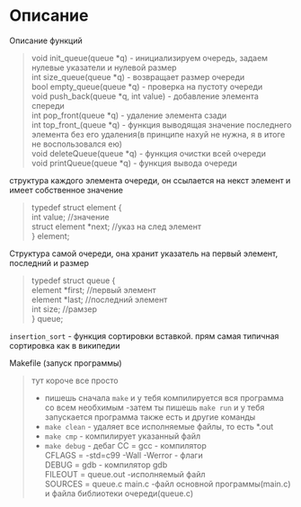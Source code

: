 # Описание
Описание функций
> void init_queue(queue *q) - инициализируем очередь, задаем нулевые указатели и нулевой размер \
> int size_queue(queue *q) - возвращает размер очереди \
> bool empty_queue(queue *q) - проверка на пустоту очереди \
> void push_back(queue *q, int value) - добавление элемента спереди \
> int pop_front(queue *q) - удаление элемента сзади \
> int top_front_(queue *q) - функция выводящая значение последнего элемента без его удаления(в принципе нахуй не нужна, я в итоге не воспользовался ею) \
> void deleteQueue(queue *q) - функция очистки всей очереди \
> void printQueue(queue *q) - функция вывода очереди 

структура каждого элемента очереди, он ссылается на некст элемент и имеет собственное значение
> typedef struct element { \
    int value; //значение \
    struct element *next; //указ на след элемент \
} element; 

Структура самой очереди, она хранит указатель на первый элемент, последний и размер
> typedef struct queue { \
    element *first; //первый элемент \
    element *last; //последний элемент \
    int size; //рамзер \
} queue;

`insertion_sort` - функция сортировки вставкой. прям самая типичная сортировка как в википедии

Makefile (запуск программы)
> тут короче все просто
>- пишешь сначала `make` и у тебя компилируется вся программа со всем необхимым 
>-затем ты пишешь `make run` и у тебя запускается программа
> также есть и другие команды
>- `make clean` - удаляет все исполняемые файлы, то есть *.out
>- `make cmp` - компилирует указанный файл
>- `make debug` - дебаг
> CC = gcc - компилятор \
> CFLAGS = -std=c99 -Wall -Werror - флаги \
> DEBUG = gdb - компилятор gdb \
> FILEOUT = queue.out -исполняемый файл \
> SOURCES = queue.c main.c -файл основной программы(main.c) и файла библиотеки очереди(queue.c)
